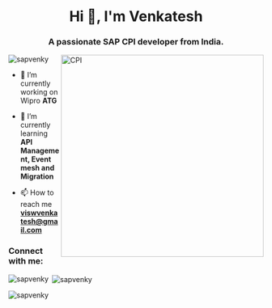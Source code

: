 <h1 align="center">Hi 👋, I'm Venkatesh</h1>
<h3 align="center">A passionate SAP CPI developer from India.</h3>

<img align="right" alt="CPI" width="400" src="https://camo.githubusercontent.com/4d9f5ecceb711eec6e2018f38a5677dc657c9738d4a65ba3b928c41c0a45b439/68747470733a2f2f6d69726f2e6d656469756d2e636f6d2f6d61782f313336302f302a37513379765349765f7430696f4a2d5a2e676966">

<p align="left"> <img src="https://komarev.com/ghpvc/?username=sapvenky&label=Profile%20views&color=0e75b6&style=flat" alt="sapvenky" /> </p>

- 🔭 I’m currently working on Wipro **ATG**

- 🌱 I’m currently learning **API Management, Event mesh and Migration**

- 📫 How to reach me **viswvenkatesh@gmail.com**

<h3 align="left">Connect with me:</h3>
<p align="left">
</p>

<p><img align="left" src="https://github-readme-stats.vercel.app/api/top-langs?username=sapvenky&show_icons=true&locale=en&layout=compact" alt="sapvenky" /></p>

<p>&nbsp;<img align="center" src="https://github-readme-stats.vercel.app/api?username=sapvenky&show_icons=true&locale=en" alt="sapvenky" /></p>

<p><img align="center" src="https://github-readme-streak-stats.herokuapp.com/?user=sapvenky&" alt="sapvenky" /></p>
